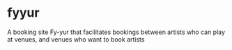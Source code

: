# fyyur
A booking site Fy-yur that facilitates bookings between artists who can play at venues, and venues who want to book artists
